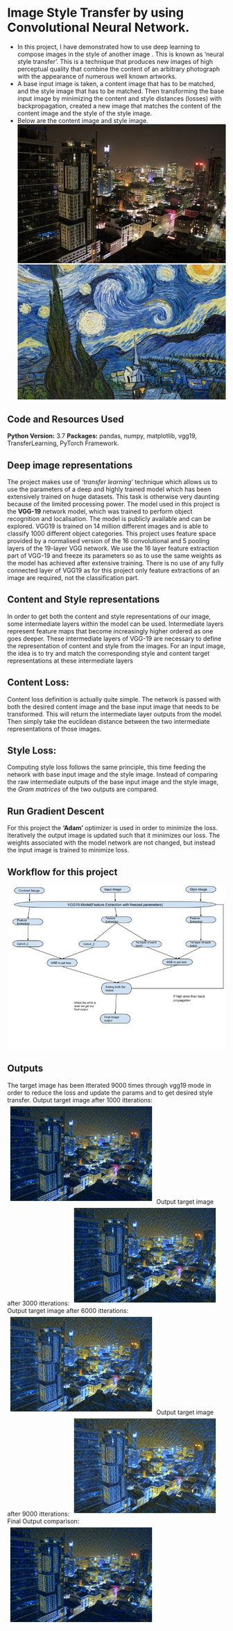 # Image Style Transfer by using Convolutional Neural Network.
* In this project, I have demonstrated how to use deep learning to compose images in the style
of another image . This is known as ‘neural style transfer’. This is a technique that produces
new images of high perceptual quality that combine the content of an arbitrary photograph
with the appearance of numerous well known artworks.
* A base input image is taken, a content image that has to be matched, and the style image that 
has to be matched. Then transforming the base input image by minimizing the content and
style distances (losses) with backpropagation, created a new image that matches the content of
the content image and the style of the style image.
* Below are the content image and style image.
![alt text](https://github.com/vikasbhadoria69/Style_Transfer_Pytorch./blob/master/Images/City.jpg)![alt text](https://github.com/vikasbhadoria69/Style_Transfer_Pytorch./blob/master/Images/StarryNight.jpg)


## Code and Resources Used
**Python Version:** 3.7
**Packages:** pandas, numpy, matplotlib, vgg19, TransferLearning, PyTorch Framework. 

## Deep image representations
The project makes use of _‘transfer learning’_ technique which allows us to use the parameters
of a deep and highly trained model which has been extensively trained on huge datasets. This
task is otherwise very daunting because of the limited processing power. The model used in
this project is the **VGG-19** network model, which was trained to perform object recognition
and localisation. The model is publicly available and can be explored. VGG19 is trained on 14
million different images and is able to classify 1000 different object categories. This project
uses feature space provided by a normalised version of the 16 convolutional and 5 pooling
layers of the 19-layer VGG network. We use the 16 layer feature extraction part of VGG-19
and freeze its parameters so as to use the same weights as the model has achieved after
extensive training. There is no use of any fully connected layer of VGG19 as for this project
only feature extractions of an image are required, not the classification part.

## Content and Style representations
In order to get both the content and style representations of our image, some intermediate
layers within the model can be used. Intermediate layers represent feature maps that become
increasingly higher ordered as one goes deeper. These intermediate layers of VGG-19 are
necessary to define the representation of content and style from the images. For an input
image, the idea is to try and match the corresponding style and content target
representations at these intermediate layers

## Content Loss:
Content loss definition is actually quite simple. The network is passed with both the desired
content image and the base input image that needs to be transformed. This will return the
intermediate layer outputs from the model. Then simply take the euclidean distance between
the two intermediate representations of those images.

## Style Loss:
Computing style loss follows the same principle, this time feeding the network with base
input image and the style image. Instead of comparing the raw intermediate outputs of the
base input image and the style image, the _Gram matrices_ of the two outputs are compared.

## Run Gradient Descent
For this project the **‘Adam’** optimizer is used in order to minimize the loss. Iteratively the
output image is updated such that it minimizes our loss. The weights associated with the
model network are not changed, but instead the input image is trained to minimize loss.

## Workflow for this project

![alt text](https://github.com/vikasbhadoria69/Style_Transfer_Pytorch./blob/master/Images/Style_Transfer.jpg)

## Outputs

The target image has been itterated 9000 times through vgg19 mode in order to reduce the loss and update the params and to get desired style transfer.
Output target image after 1000 itterations:
![alt text](https://github.com/vikasbhadoria69/Style_Transfer_Pytorch./blob/master/Images/style_feature1.png)
Output target image after 3000 itterations:
![alt text](https://github.com/vikasbhadoria69/Style_Transfer_Pytorch./blob/master/Images/style_feature2.png)
Output target image after 6000 itterations:
![alt text](https://github.com/vikasbhadoria69/Style_Transfer_Pytorch./blob/master/Images/style_feature3.png)
Output target image after 9000 itterations:
![alt text](https://github.com/vikasbhadoria69/Style_Transfer_Pytorch./blob/master/Images/style_feature4.png)
Final Output comparison:
![alt text](https://github.com/vikasbhadoria69/Style_Transfer_Pytorch./blob/master/Images/style_feature1.png)


